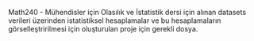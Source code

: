  Math240 - Mühendisler için Olasılık ve İstatistik dersi için alınan datasets verileri üzerinden istatistiksel hesaplamalar ve bu hesaplamaların görselleştririlmesi için oluşturulan proje için gerekli dosya.
 
